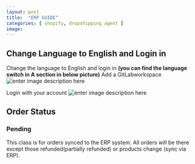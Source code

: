 ```yaml
---
layout: post
title:  "ERP GUIDE"
categories: [ shopify, dropshipping agent ]
image: 
---
```

##  Change Language to English and Login in
Change the language to English and login in
**(you can find the language switch in A section in below picture)**
  Add a GitLabworkspace![enter image description here](https://blog.nichepik.com/assets/images/erp_1.png)

Login with  your account
![enter image description here](https://blog.nichepik.com/assets/images/erp_2.png)

## Order Status
### Pending
This class is for orders synced to the ERP system. All orders will be there except those refunded(partially refunded) or products change (sync via ERP).


<!--stackedit_data:
eyJoaXN0b3J5IjpbLTc5MDU1NTkyNiwxODY3NjY4Njk5LDUwMz
I3MTk3MSwtNzM0NzUzMjM4LDIwMzQwOTQ1MTgsLTE3MDEyOTky
NTUsLTE1NDc5NjgxMzAsLTUyMzY2Njg0NCwxODA2NjY4MDM4XX
0=
-->